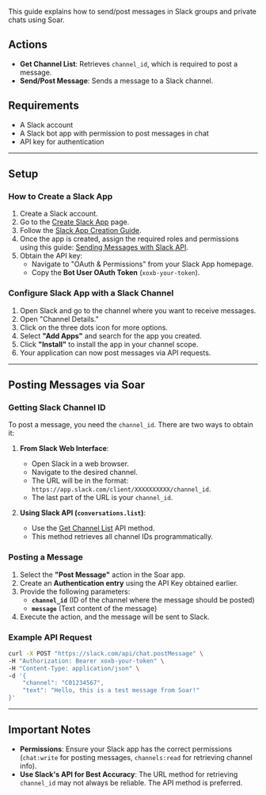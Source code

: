 This guide explains how to send/post messages in Slack groups and private chats using Soar.

## Actions
- **Get Channel List**: Retrieves `channel_id`, which is required to post a message.
- **Send/Post Message**: Sends a message to a Slack channel.

## Requirements
- A Slack account
- A Slack bot app with permission to post messages in chat
- API key for authentication

---

## Setup

### How to Create a Slack App
1. Create a Slack account.
2. Go to the [Create Slack App](https://api.slack.com/apps?new_app=1) page.
3. Follow the [Slack App Creation Guide](https://api.slack.com/start/overview#creating).
4. Once the app is created, assign the required roles and permissions using this guide: [Sending Messages with Slack API](https://api.slack.com/messaging/sending).
5. Obtain the API key:
   - Navigate to "OAuth & Permissions" from your Slack App homepage.
   - Copy the **Bot User OAuth Token** (`xoxb-your-token`).

### Configure Slack App with a Slack Channel
1. Open Slack and go to the channel where you want to receive messages.
2. Open "Channel Details."
3. Click on the three dots icon for more options.
4. Select **"Add Apps"** and search for the app you created.
5. Click **"Install"** to install the app in your channel scope.
6. Your application can now post messages via API requests.

---

## Posting Messages via Soar

### Getting Slack Channel ID
To post a message, you need the `channel_id`. There are two ways to obtain it:

1. **From Slack Web Interface**:
   - Open Slack in a web browser.
   - Navigate to the desired channel.
   - The URL will be in the format: `https://app.slack.com/client/XXXXXXXXXX/channel_id`.
   - The last part of the URL is your `channel_id`.

2. **Using Slack API (`conversations.list`)**:
   - Use the [Get Channel List](https://api.slack.com/methods/conversations.list) API method.
   - This method retrieves all channel IDs programmatically.

### Posting a Message
1. Select the **"Post Message"** action in the Soar app.
2. Create an **Authentication entry** using the API Key obtained earlier.
3. Provide the following parameters:
   - **`channel_id`** (ID of the channel where the message should be posted)
   - **`message`** (Text content of the message)
4. Execute the action, and the message will be sent to Slack.

### Example API Request
```bash
curl -X POST "https://slack.com/api/chat.postMessage" \
-H "Authorization: Bearer xoxb-your-token" \
-H "Content-Type: application/json" \
-d '{
    "channel": "C01234567",
    "text": "Hello, this is a test message from Soar!"
}'
```

---

## Important Notes
- **Permissions**: Ensure your Slack app has the correct permissions (`chat:write` for posting messages, `channels:read` for retrieving channel info).
- **Use Slack's API for Best Accuracy**: The URL method for retrieving `channel_id` may not always be reliable. The API method is preferred.

